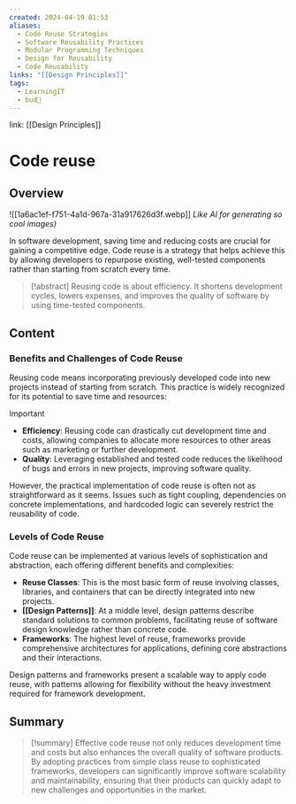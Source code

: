 ```yaml
---
created: 2024-04-19 01:53
aliases:
  - Code Reuse Strategies
  - Software Reusability Practices
  - Modular Programming Techniques
  - Design for Reusability
  - Code Reusability
links: "[[Design Principles]]"
tags:
  - LearningIT
  - bud🌿
---
```

link: [[Design Principles]]

# Code reuse

## Overview

![[1a6ac1ef-f751-4a1d-967a-31a917626d3f.webp]]
_Like AI for generating so cool images)_


In software development, saving time and reducing costs are crucial for gaining a competitive edge. Code reuse is a strategy that helps achieve this by allowing developers to repurpose existing, well-tested components rather than starting from scratch every time.

>[!abstract]
> Reusing code is about efficiency. It shortens development cycles, lowers expenses, and improves the quality of software by using time-tested components.

## Content

### Benefits and Challenges of Code Reuse

Reusing code means incorporating previously developed code into new projects instead of starting from scratch. This practice is widely recognized for its potential to save time and resources:

> [!important]
> 
> - **Efficiency**: Reusing code can drastically cut development time and costs, allowing companies to allocate more resources to other areas such as marketing or further development.
> - **Quality**: Leveraging established and tested code reduces the likelihood of bugs and errors in new projects, improving software quality.

However, the practical implementation of code reuse is often not as straightforward as it seems. Issues such as tight coupling, dependencies on concrete implementations, and hardcoded logic can severely restrict the reusability of code.

### Levels of Code Reuse

Code reuse can be implemented at various levels of sophistication and abstraction, each offering different benefits and complexities:

- **Reuse Classes**: This is the most basic form of reuse involving classes, libraries, and containers that can be directly integrated into new projects.
- **[[Design Patterns]]**: At a middle level, design patterns describe standard solutions to common problems, facilitating reuse of software design knowledge rather than concrete code.
- **Frameworks**: The highest level of reuse, frameworks provide comprehensive architectures for applications, defining core abstractions and their interactions.

Design patterns and frameworks present a scalable way to apply code reuse, with patterns allowing for flexibility without the heavy investment required for framework development.


## Summary

>[!summary] 
>Effective code reuse not only reduces development time and costs but also enhances the overall quality of software products. By adopting practices from simple class reuse to sophisticated frameworks, developers can significantly improve software scalability and maintainability, ensuring that their products can quickly adapt to new challenges and opportunities in the market.

